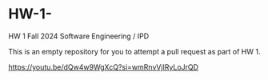 # HW-1-

HW 1 Fall 2024 Software Engineering / IPD 

This is an empty repository for you to attempt a pull request as part of HW 1.



https://youtu.be/dQw4w9WgXcQ?si=wmRnvVjIRyLoJrQD
